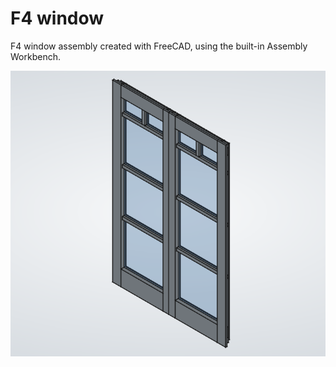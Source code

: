 # F4 window

F4 window assembly created with FreeCAD, using the built-in Assembly Workbench.

![Ortographic](img/f4.png?raw=true)
